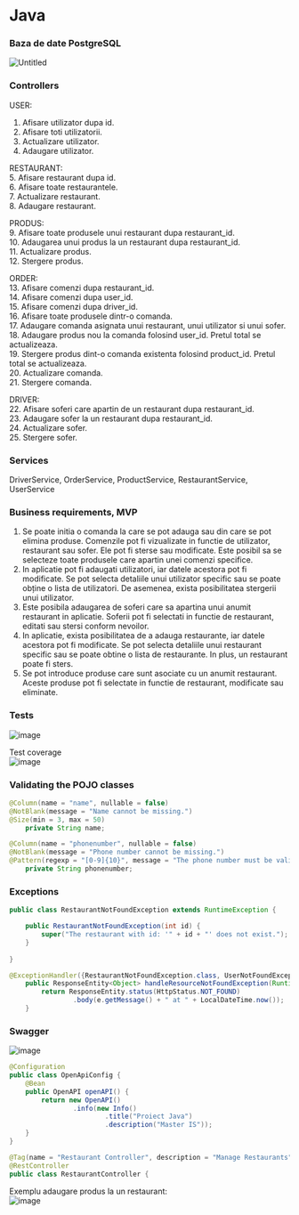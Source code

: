 # Java

### Baza de date PostgreSQL
![Untitled](https://github.com/HincuAdelina/Java/assets/80088876/74d1da95-6d3a-4a0f-b8aa-9f0eb48f7951)

### Controllers
USER:  
1. Afisare utilizator dupa id.  
2. Afisare toti utilizatorii.  
3. Actualizare utilizator.  
4. Adaugare utilizator.  

RESTAURANT:  
5. Afisare restaurant dupa id.  
6. Afisare toate restaurantele.  
7. Actualizare restaurant.  
8. Adaugare restaurant.  

PRODUS:  
9. Afisare toate produsele unui restaurant dupa restaurant_id.  
10. Adaugarea unui produs la un restaurant dupa restaurant_id.  
11. Actualizare produs.  
12. Stergere produs.  

ORDER:  
13. Afisare comenzi dupa restaurant_id.  
14. Afisare comenzi dupa user_id.  
15. Afisare comenzi dupa driver_id.  
16. Afisare toate produsele dintr-o comanda.  
17. Adaugare comanda asignata unui restaurant, unui utilizator si unui sofer.  
18. Adaugare produs nou la comanda folosind user_id. Pretul total se actualizeaza.  
19. Stergere produs dint-o comanda existenta folosind product_id. Pretul total se actualizeaza.  
20. Actualizare comanda.  
21. Stergere comanda.  

DRIVER:  
22. Afisare soferi care apartin de un restaurant dupa restaurant_id.  
23. Adaugare sofer la un restaurant dupa restaurant_id.  
24. Actualizare sofer.  
25. Stergere sofer.  

### Services
DriverService, OrderService, ProductService, RestaurantService, UserService  

### Business requirements, MVP
1. Se poate initia o comanda la care se pot adauga sau din care se pot elimina produse. Comenzile pot fi vizualizate in functie de utilizator, restaurant sau sofer. Ele pot fi sterse sau modificate. Este posibil sa se selecteze toate produsele care apartin unei comenzi specifice.
2. In aplicatie pot fi adaugati utilizatori, iar datele acestora pot fi modificate. Se pot selecta detaliile unui utilizator specific sau se poate obține o lista de utilizatori. De asemenea, exista posibilitatea stergerii unui utilizator.
3. Este posibila adaugarea de soferi care sa apartina unui anumit restaurant in aplicatie. Soferii pot fi selectati in functie de restaurant, editati sau stersi conform nevoilor.
4. In aplicatie, exista posibilitatea de a adauga restaurante, iar datele acestora pot fi modificate. Se pot selecta detaliile unui restaurant specific sau se poate obtine o lista de restaurante. In plus, un restaurant poate fi sters.
5. Se pot introduce produse care sunt asociate cu un anumit restaurant. Aceste produse pot fi selectate in functie de restaurant, modificate sau eliminate.

### Tests
![image](https://github.com/HincuAdelina/Java/assets/80088876/2b127f86-4dad-4d75-81b1-c3edb8e93948)

Test coverage  
![image](https://github.com/HincuAdelina/Java/assets/80088876/5e94e51b-e215-4787-8dc7-80b306d5e33e)

### Validating the POJO classes
```java
@Column(name = "name", nullable = false)
@NotBlank(message = "Name cannot be missing.")
@Size(min = 3, max = 50)
    private String name;
```

```java
@Column(name = "phonenumber", nullable = false)
@NotBlank(message = "Phone number cannot be missing.")
@Pattern(regexp = "[0-9]{10}", message = "The phone number must be valid.")
    private String phonenumber;
```

### Exceptions

```java
public class RestaurantNotFoundException extends RuntimeException {

    public RestaurantNotFoundException(int id) {
        super("The restaurant with id: '" + id + "' does not exist.");
    }
    
}
```

```java
@ExceptionHandler({RestaurantNotFoundException.class, UserNotFoundException.class, DriverNotFoundException.class, ProductNotFoundException.class, OrderNotFoundException.class})
    public ResponseEntity<Object> handleResourceNotFoundException(RuntimeException e){
        return ResponseEntity.status(HttpStatus.NOT_FOUND)
                .body(e.getMessage() + " at " + LocalDateTime.now());
    }
```


### Swagger

![image](https://github.com/HincuAdelina/Java/assets/80088876/f78d49cc-d9db-4923-8c94-0f521c12f89c)

```java
@Configuration
public class OpenApiConfig {
    @Bean
    public OpenAPI openAPI() {
        return new OpenAPI()
                .info(new Info()
                        .title("Proiect Java")
                        .description("Master IS"));
    }
}
```

```java
@Tag(name = "Restaurant Controller", description = "Manage Restaurants")
@RestController
public class RestaurantController {
```

Exemplu adaugare produs la un restaurant:  
![image](https://github.com/HincuAdelina/Java/assets/80088876/02cf2628-e76f-4794-9bda-4c5fe388b784)



